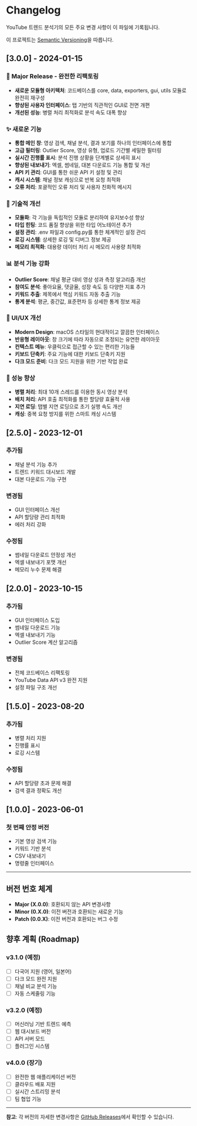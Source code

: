 # Changelog

YouTube 트렌드 분석기의 모든 주요 변경 사항이 이 파일에 기록됩니다.

이 프로젝트는 [Semantic Versioning](https://semver.org/spec/v2.0.0.html)을 따릅니다.

## [3.0.0] - 2024-01-15

### 🎉 Major Release - 완전한 리팩토링
- **새로운 모듈형 아키텍처**: 코드베이스를 core, data, exporters, gui, utils 모듈로 완전히 재구성
- **향상된 사용자 인터페이스**: 탭 기반의 직관적인 GUI로 전면 개편
- **개선된 성능**: 병렬 처리 최적화로 분석 속도 대폭 향상

### ✨ 새로운 기능
- **통합 메인 창**: 영상 검색, 채널 분석, 결과 보기를 하나의 인터페이스에 통합
- **고급 필터링**: Outlier Score, 영상 유형, 업로드 기간별 세밀한 필터링
- **실시간 진행률 표시**: 분석 진행 상황을 단계별로 상세히 표시
- **향상된 내보내기**: 엑셀, 썸네일, 대본 다운로드 기능 통합 및 개선
- **API 키 관리**: GUI를 통한 쉬운 API 키 설정 및 관리
- **캐시 시스템**: 채널 정보 캐싱으로 반복 요청 최적화
- **오류 처리**: 포괄적인 오류 처리 및 사용자 친화적 메시지

### 🔧 기술적 개선
- **모듈화**: 각 기능을 독립적인 모듈로 분리하여 유지보수성 향상
- **타입 힌팅**: 코드 품질 향상을 위한 타입 어노테이션 추가
- **설정 관리**: .env 파일과 config.py를 통한 체계적인 설정 관리
- **로깅 시스템**: 상세한 로깅 및 디버그 정보 제공
- **메모리 최적화**: 대용량 데이터 처리 시 메모리 사용량 최적화

### 📊 분석 기능 강화
- **Outlier Score**: 채널 평균 대비 영상 성과 측정 알고리즘 개선
- **참여도 분석**: 좋아요율, 댓글율, 성장 속도 등 다양한 지표 추가
- **키워드 추출**: 제목에서 핵심 키워드 자동 추출 기능
- **통계 분석**: 평균, 중간값, 표준편차 등 상세한 통계 정보 제공

### 🎨 UI/UX 개선
- **Modern Design**: macOS 스타일의 현대적이고 깔끔한 인터페이스
- **반응형 레이아웃**: 창 크기에 따라 자동으로 조정되는 유연한 레이아웃
- **컨텍스트 메뉴**: 우클릭으로 접근할 수 있는 편리한 기능들
- **키보드 단축키**: 주요 기능에 대한 키보드 단축키 지원
- **다크 모드 준비**: 다크 모드 지원을 위한 기반 작업 완료

### 🚀 성능 향상
- **병렬 처리**: 최대 10개 스레드를 이용한 동시 영상 분석
- **배치 처리**: API 호출 최적화를 통한 할당량 효율적 사용
- **지연 로딩**: 탭별 지연 로딩으로 초기 실행 속도 개선
- **캐싱**: 중복 요청 방지를 위한 스마트 캐싱 시스템

## [2.5.0] - 2023-12-01

### 추가됨
- 채널 분석 기능 추가
- 트렌드 키워드 대시보드 개발
- 대본 다운로드 기능 구현

### 변경됨
- GUI 인터페이스 개선
- API 할당량 관리 최적화
- 에러 처리 강화

### 수정됨
- 썸네일 다운로드 안정성 개선
- 엑셀 내보내기 포맷 개선
- 메모리 누수 문제 해결

## [2.0.0] - 2023-10-15

### 추가됨
- GUI 인터페이스 도입
- 썸네일 다운로드 기능
- 엑셀 내보내기 기능
- Outlier Score 계산 알고리즘

### 변경됨
- 전체 코드베이스 리팩토링
- YouTube Data API v3 완전 지원
- 설정 파일 구조 개선

## [1.5.0] - 2023-08-20

### 추가됨
- 병렬 처리 지원
- 진행률 표시
- 로깅 시스템

### 수정됨
- API 할당량 초과 문제 해결
- 검색 결과 정확도 개선

## [1.0.0] - 2023-06-01

### 첫 번째 안정 버전
- 기본 영상 검색 기능
- 키워드 기반 분석
- CSV 내보내기
- 명령줄 인터페이스

---

## 버전 번호 체계

- **Major (X.0.0)**: 호환되지 않는 API 변경사항
- **Minor (0.X.0)**: 이전 버전과 호환되는 새로운 기능
- **Patch (0.0.X)**: 이전 버전과 호환되는 버그 수정

## 향후 계획 (Roadmap)

### v3.1.0 (예정)
- [ ] 다국어 지원 (영어, 일본어)
- [ ] 다크 모드 완전 지원
- [ ] 채널 비교 분석 기능
- [ ] 자동 스케줄링 기능

### v3.2.0 (예정)
- [ ] 머신러닝 기반 트렌드 예측
- [ ] 웹 대시보드 버전
- [ ] API 서버 모드
- [ ] 플러그인 시스템

### v4.0.0 (장기)
- [ ] 완전한 웹 애플리케이션 버전
- [ ] 클라우드 배포 지원
- [ ] 실시간 스트리밍 분석
- [ ] 팀 협업 기능

---

**참고**: 각 버전의 자세한 변경사항은 [GitHub Releases](https://github.com/yourusername/youtube-trend-analyzer/releases)에서 확인할 수 있습니다.